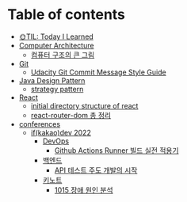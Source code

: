 # Table of contents

* [🌞TIL: Today I Learned](README.md)
* [Computer Architecture](<Computer Architecture/README.md>)
  * [컴퓨터 구조의 큰 그림](<Computer Architecture/1-컴퓨터-구조의-큰-그림.md>)
* [Git](Git/README.md)
  * [Udacity Git Commit Message Style Guide](<Git/Udacity Git Commit Message Style Guide.md>)
* [Java Design Pattern](<Java Design Pattern/README.md>)
  * [strategy pattern](<Java Design Pattern/strategy-pattern.md>)
* [React](React/README.md)
  * [initial directory structure of react](React/initial-directory-structure-of-react.md)
  * [react-router-dom 총 정리](React/react-router-dom.md)
* [conferences](conferences/README.md)
  * [if(kakao)dev 2022](<conferences/if(kakao)dev 2022/README.md>)
    * [DevOps](<conferences/if(kakao)dev 2022/DevOps/README.md>)
      * [Github Actions Runner 빌드 실전 적용기](<conferences/if(kakao)dev 2022/DevOps/Github-Actions-Runner-빌드-실전-적용기.md>)
    * [백엔드](<conferences/if(kakao)dev 2022/백엔드/README.md>)
      * [API 테스트 주도 개발의 시작](<conferences/if(kakao)dev 2022/백엔드/API-테스트-주도-개발의-시작.md>)
    * [키노트](<conferences/if(kakao)dev 2022/키노트/README.md>)
      * [1015 장애 원인 분석](<conferences/if(kakao)dev 2022/키노트/1015-장애-원인-분석.md>)
